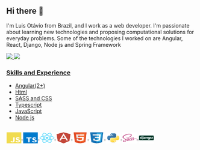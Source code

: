 ## Hi there 👋
I'm Luis Otávio from Brazil, and I work as a web developer. I'm passionate about learning new technologies and proposing computational solutions for everyday problems. Some of the technologies I worked on are Angular, React, Django, Node js and Spring Framework

<div>
  <a href="https://github.com/luisotavioand">
  <img height="180em" src="https://github-readme-stats.vercel.app/api?username=luisotavioand&show_icons=true&theme=vue-dark&include_all_commits=true&count_private=true"/>
  <img height="180em" src="https://github-readme-stats.vercel.app/api/top-langs/?username=luisotavioand&layout=compact&langs_count=7&theme=vue-dark"/>
</div>

### Skills and Experience
- Angular(2+)
- Html
- SASS and CSS
- Typescript
- JavaScript
- Node js
  
 <div style="display: inline_block"><br>
  <img align="center" alt="Luis-Js" height="30" width="40" src="https://raw.githubusercontent.com/devicons/devicon/master/icons/javascript/javascript-plain.svg">
  <img align="center" alt="Luis-Ts" height="30" width="40" src="https://raw.githubusercontent.com/devicons/devicon/master/icons/typescript/typescript-plain.svg">
  <img align="center" alt="Luis-React" height="30" width="40" src="https://raw.githubusercontent.com/devicons/devicon/master/icons/react/react-original.svg">
  <img align="center" alt="Luis-Angular" height="30" width="40" src="https://raw.githubusercontent.com/devicons/devicon/master/icons/angularjs/angularjs-plain.svg">
  <img align="center" alt="Luis-HTML" height="30" width="40" src="https://raw.githubusercontent.com/devicons/devicon/master/icons/html5/html5-original.svg">
  <img align="center" alt="Luis-CSS" height="30" width="40" src="https://raw.githubusercontent.com/devicons/devicon/master/icons/css3/css3-original.svg">
  <img align="center" alt="Luis-Python" height="30" width="40" src="https://raw.githubusercontent.com/devicons/devicon/master/icons/python/python-original.svg">
  <img align="center" alt="Luis-SASS" height="30" width="40" src="https://raw.githubusercontent.com/devicons/devicon/master/icons/sass/sass-original.svg">
  <img align="center" alt="Luis-Django" height="30" width="40" src="https://raw.githubusercontent.com/devicons/devicon/master/icons/django/django-original.svg">
</div>
  
##
